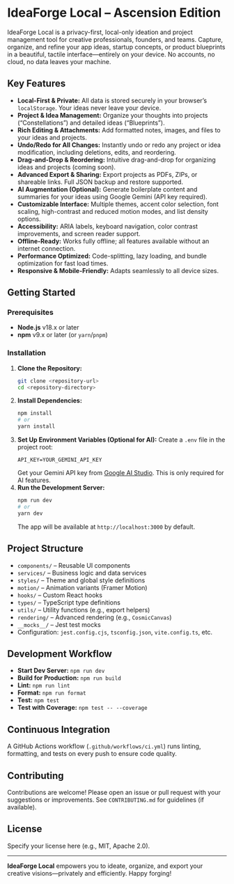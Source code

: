 # IdeaForge Local – Ascension Edition

IdeaForge Local is a privacy-first, local-only ideation and project management tool for creative professionals, founders, and teams. Capture, organize, and refine your app ideas, startup concepts, or product blueprints in a beautiful, tactile interface—entirely on your device. No accounts, no cloud, no data leaves your machine.

## Key Features

- **Local-First & Private:** All data is stored securely in your browser’s `localStorage`. Your ideas never leave your device.
- **Project & Idea Management:** Organize your thoughts into projects (“Constellations”) and detailed ideas (“Blueprints”).
- **Rich Editing & Attachments:** Add formatted notes, images, and files to your ideas and projects.
- **Undo/Redo for All Changes:** Instantly undo or redo any project or idea modification, including deletions, edits, and reordering.
- **Drag-and-Drop & Reordering:** Intuitive drag-and-drop for organizing ideas and projects (coming soon).
- **Advanced Export & Sharing:** Export projects as PDFs, ZIPs, or shareable links. Full JSON backup and restore supported.
- **AI Augmentation (Optional):** Generate boilerplate content and summaries for your ideas using Google Gemini (API key required).
- **Customizable Interface:** Multiple themes, accent color selection, font scaling, high-contrast and reduced motion modes, and list density options.
- **Accessibility:** ARIA labels, keyboard navigation, color contrast improvements, and screen reader support.
- **Offline-Ready:** Works fully offline; all features available without an internet connection.
- **Performance Optimized:** Code-splitting, lazy loading, and bundle optimization for fast load times.
- **Responsive & Mobile-Friendly:** Adapts seamlessly to all device sizes.

## Getting Started

### Prerequisites
- **Node.js** v18.x or later
- **npm** v9.x or later (or `yarn`/`pnpm`)

### Installation
1. **Clone the Repository:**
   ```bash
   git clone <repository-url>
   cd <repository-directory>
   ```
2. **Install Dependencies:**
   ```bash
   npm install
   # or
   yarn install
   ```
3. **Set Up Environment Variables (Optional for AI):**
   Create a `.env` file in the project root:
   ```env
   API_KEY=YOUR_GEMINI_API_KEY
   ```
   Get your Gemini API key from [Google AI Studio](https://aistudio.google.com/app/apikey). This is only required for AI features.
4. **Run the Development Server:**
   ```bash
   npm run dev
   # or
   yarn dev
   ```
   The app will be available at `http://localhost:3000` by default.

## Project Structure
- `components/` – Reusable UI components
- `services/` – Business logic and data services
- `styles/` – Theme and global style definitions
- `motion/` – Animation variants (Framer Motion)
- `hooks/` – Custom React hooks
- `types/` – TypeScript type definitions
- `utils/` – Utility functions (e.g., export helpers)
- `rendering/` – Advanced rendering (e.g., `CosmicCanvas`)
- `__mocks__/` – Jest test mocks
- Configuration: `jest.config.cjs`, `tsconfig.json`, `vite.config.ts`, etc.

## Development Workflow
- **Start Dev Server:** `npm run dev`
- **Build for Production:** `npm run build`
- **Lint:** `npm run lint`
- **Format:** `npm run format`
- **Test:** `npm test`
- **Test with Coverage:** `npm test -- --coverage`

## Continuous Integration
A GitHub Actions workflow (`.github/workflows/ci.yml`) runs linting, formatting, and tests on every push to ensure code quality.

## Contributing
Contributions are welcome! Please open an issue or pull request with your suggestions or improvements. See `CONTRIBUTING.md` for guidelines (if available).

## License
Specify your license here (e.g., MIT, Apache 2.0).

---

**IdeaForge Local** empowers you to ideate, organize, and export your creative visions—privately and efficiently. Happy forging!
